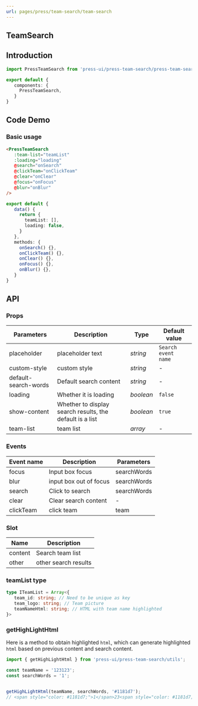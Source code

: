 ```yaml
---
url: pages/press/team-search/team-search
---
```


## TeamSearch


## Introduction

```ts
import PressTeamSearch from 'press-ui/press-team-search/press-team-search';

export default {
   components: {
     PressTeamSearch,
   }
}
```

## Code Demo

### Basic usage


```html
<PressTeamSearch
   :team-list="teamList"
   :loading="loading"
   @search="onSearch"
   @clickTeam="onClickTeam"
   @clear="onClear"
   @focus="onFocus"
   @blur="onBlur"
/>
```

```ts
export default {
   data() {
     return {
       teamList: [],
       loading: false,
     }
   },
   methods: {
     onSearch() {},
     onClickTeam() {},
     onClear() {},
     onFocus() {},
     onBlur() {},
   }
}
```


## API

### Props

| Parameters           | Description                                              | Type      | Default value       |
| -------------------- | -------------------------------------------------------- | --------- | ------------------- |
| placeholder          | placeholder text                                         | _string_  | `Search event name` |
| custom-style         | custom style                                             | _string_  | -                   |
| default-search-words | Default search content                                   | _string_  | -                   |
| loading              | Whether it is loading                                    | _boolean_ | `false`             |
| show-content         | Whether to display search results, the default is a list | _boolean_ | `true`              |
| team-list            | team list                                                | _array_   | -                   |



### Events

| Event name | Description            | Parameters  |
| ---------- | ---------------------- | ----------- |
| focus      | Input box focus        | searchWords |
| blur       | input box out of focus | searchWords |
| search     | Click to search        | searchWords |
| clear      | Clear search content   | -           |
| clickTeam  | click team             | team        |

### Slot

| Name    | Description          |
| ------- | -------------------- |
| content | Search team list     |
| other   | other search results |



### teamList type

```ts
type ITeamList = Array<{
   team_id: string; // Need to be unique as key
   team_logo: string; // Team picture
   teamNameHtml: string; // HTML with team name highlighted
}>
```


### getHighLightHtml

Here is a method to obtain highlighted `html`, which can generate highlighted `html` based on previous content and search content.

```ts
import { getHighLightHtml } from 'press-ui/press-team-search/utils';

const teamName = '123123';
const searchWords = '1';


getHighLightHtml(teamName, searchWords, '#1181d7');
// <span style="color: #1181d7;">1</span>23<span style="color: #1181d7;">1</span>23
```
